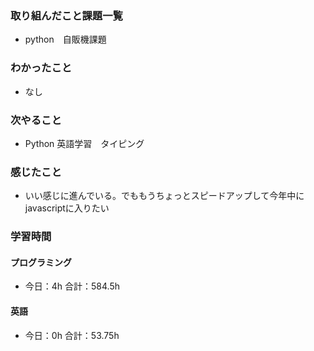 ### 取り組んだこと課題一覧
- python　自販機課題
### わかったこと
- なし
### 次やること
- Python  英語学習　タイピング
### 感じたこと
- いい感じに進んでいる。でももうちょっとスピードアップして今年中にjavascriptに入りたい
### 学習時間
#### プログラミング
- 今日：4h 合計：584.5h
#### 英語
- 今日：0h 合計：53.75h